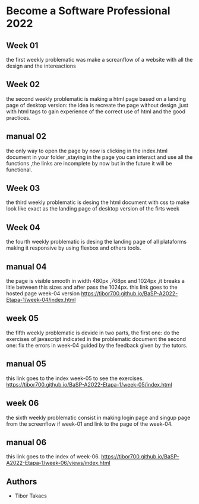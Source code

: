 # Become a Software Professional 2022

## Week 01
the first weekly problematic was make a screanflow of a website with all the design and the intereactions

## Week 02
the second weekly problematic is making a html page based on a landing page of desktop version:
the idea is recreate the page without design ,just with html tags to gain experience of the correct use of html and the good practices.

## manual 02
the only way to open the page by now is clicking in the index.html document in your folder ,staying in the page you can interact and use all the functions ,the links are incomplete by now but in the future it will be functional.

## Week 03
the third weekly problematic is desing the html document with css to make look like exact as the landing page of desktop version of the firts week

## Week 04
the fourth weekly problematic is desing the landing page of all plataforms making it responsive by using flexbox and others tools.

## manual 04
the page is visible smooth in width 480px ,768px and 1024px ,it breaks a litle between this sizes and after pass the 1024px.
this link goes to the hosted page week-04 version https://tibor700.github.io/BaSP-A2022-Etapa-1/week-04/index.html

## week 05
the fifth weekly problematic is devide in two parts, the first one: do the exercises of javascript indicated in the problematic document
the second one: fix the errors in week-04 guided by the feedback given by the tutors.

## manual 05
this link goes to the index week-05 to see the exercises.
https://tibor700.github.io/BaSP-A2022-Etapa-1/week-05/index.html

## week 06
the sixth weekly problematic consist in making login page and singup page from the screenflow if week-01 and link to the page of the week-04.

## manual 06
this link goes to the index of week-06.
https://tibor700.github.io/BaSP-A2022-Etapa-1/week-06/views/index.html

## Authors
- Tibor Takacs

